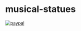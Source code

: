 # musical-statues

[![paypal](https://www.paypalobjects.com/en_US/i/btn/btn_donateCC_LG.gif)]([YOUR_EMAIL_CODE](https://www.paypal.com/paypalme/plsdonate68)https://www.paypal.com/paypalme/plsdonate68)
